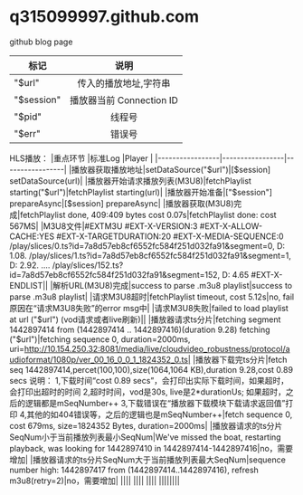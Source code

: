 # q315099997.github.com
github blog page

|标记       |说明                    |
| --------- |:----------------------:| 
|"$url"     |传入的播放地址,字符串   |
|"$session" |播放器当前 Connection ID|
|"$pid"     |线程号                  |
|"$err"     |错误号                  |

HLS播放：
|重点环节         |标准Log          |Player           |
|-----------------|-----------------|-----------------|
|播放器获取播放地址|setDataSource("$url")|[$session] setDataSource(url)|
|播放器开始请求播放列表(M3U8)|fetchPlaylist starting("$url")|fetchPlaylist starting(url)|
|播放器开始准备|["$session"] prepareAsync|[$session] prepareAsync|
|播放器获取(M3U8)完成|fetchPlaylist done, 409:409 bytes cost 0.07s|fetchPlaylist done: cost 567MS|
|M3U8文件|#EXTM3U
#EXT-X-VERSION:3
#EXT-X-ALLOW-CACHE:YES
#EXT-X-TARGETDURATION:20
#EXT-X-MEDIA-SEQUENCE:0
/play/slices/0.ts?id=7a8d57eb8cf6552fc584f251d032fa91&segment=0, D: 1.08.
/play/slices/1.ts?id=7a8d57eb8cf6552fc584f251d032fa91&segment=1, D: 2.92.
....
/play/slices/152.ts?id=7a8d57eb8cf6552fc584f251d032fa91&segment=152, D: 4.65
#EXT-X-ENDLIST||
|解析URL(M3U8)完成|success to parse .m3u8 playlist|success to parse .m3u8 playlist|
|请求M3U8超时|fetchPlaylist timeout, cost 5.12s|no, fail原因在“请求M3U8失败”的error msg中|
|请求M3U8失败|failed to load playlist at url ("$url") (vod请求或者live刷新)||
|播放器请求ts分片|fetching segment 1442897414 from (1442897414 .. 1442897416)(duration 9.28)
fetching ("$url")|fetching sequence 0, duration=2000ms, uri=http://10.154.250.32:8081/media/live/cloudvideo_robustness/protocol/audioformat/1080p/ver_00_16_0_0_1_1824352_0.ts|
|播放器下载完ts分片|fetch seq 1442897414,percet(100,100),size(1064,1064 KB),duration  9.28,cost  0.89 secs
说明：
1,下载时间“cost  0.89 secs”，会打印出实际下载时间，如果超时，会打印出超时的时间
2,超时时间，vod是30s, live是2*durationUs; 如果超时，之后的逻辑都是mSeqNumber++
3,下载错误在“播放器下载模块下载请求返回值”打印
4,其他的如404错误等，之后的逻辑也是mSeqNumber++|fetch sequence 0, cost 679ms, size=1824352 Bytes, duration=2000ms|
|播放器请求的ts分片SeqNum小于当前播放列表最小SeqNum|We've missed the boat, restarting playback, was looking for 1442897410 in 1442897414-1442897416|no，需要增加|
|播放器请求的ts分片SeqNum大于当前播放列表最大SeqNum|sequence number high: 1442897417 from (1442897414..1442897416), refresh m3u8(retry=2)|no，需要增加|
||||
||||
||||
||||||||
